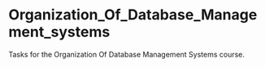 # Organization_Of_Database_Management_systems

Tasks for the Organization Of Database Management Systems course.
